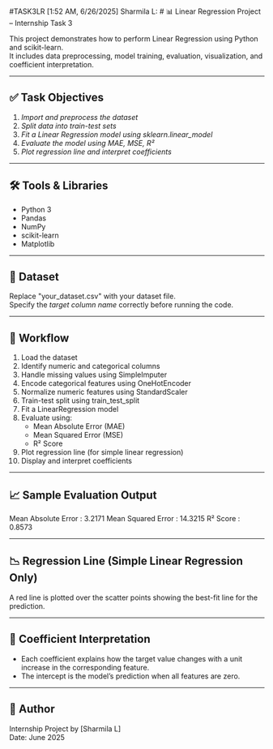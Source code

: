 #TASK3LR
[1:52 AM, 6/26/2025] Sharmila L: # 📊 Linear Regression Project – Internship Task 3

This project demonstrates how to perform Linear Regression using Python and scikit-learn.  
It includes data preprocessing, model training, evaluation, visualization, and coefficient interpretation.

---

## ✅ Task Objectives

1. *Import and preprocess the dataset*  
2. *Split data into train-test sets*  
3. *Fit a Linear Regression model using sklearn.linear_model*  
4. *Evaluate the model using MAE, MSE, R²*  
5. *Plot regression line and interpret coefficients*

---

## 🛠️ Tools & Libraries

- Python 3  
- Pandas  
- NumPy  
- scikit-learn  
- Matplotlib  

---

## 📂 Dataset

Replace "your_dataset.csv" with your dataset file.  
Specify the *target column name* correctly before running the code.

---

## 🔁 Workflow

1. Load the dataset  
2. Identify numeric and categorical columns  
3. Handle missing values using SimpleImputer  
4. Encode categorical features using OneHotEncoder  
5. Normalize numeric features using StandardScaler  
6. Train-test split using train_test_split  
7. Fit a LinearRegression model  
8. Evaluate using:  
   - Mean Absolute Error (MAE)  
   - Mean Squared Error (MSE)  
   - R² Score  
9. Plot regression line (for simple linear regression)  
10. Display and interpret coefficients  

---

## 📈 Sample Evaluation Output

Mean Absolute Error : 3.2171
Mean Squared Error  : 14.3215
R² Score            : 0.8573

---

## 📉 Regression Line (Simple Linear Regression Only)

A red line is plotted over the scatter points showing the best-fit line for the prediction.

---

## 🧠 Coefficient Interpretation

- Each coefficient explains how the target value changes with a unit increase in the corresponding feature.  
- The intercept is the model’s prediction when all features are zero.

---

## 📎 Author

Internship Project by [Sharmila L]  
Date: June 2025


